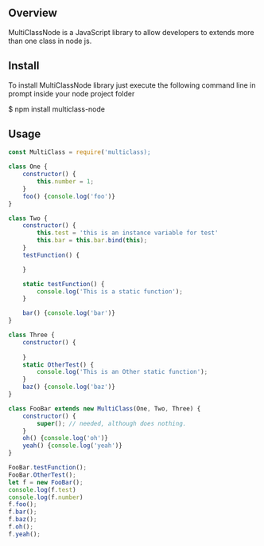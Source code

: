## Overview
  MultiClassNode is a JavaScript library to allow developers to extends more than one class in node js.

## Install
  To install MultiClassNode library just execute the following command line in prompt inside your node project folder

  $ npm install multiclass-node

## Usage
```javascript
const MultiClass = require('multiclass);

class One {
    constructor() {
        this.number = 1;
    }
    foo() {console.log('foo')}
}

class Two {
    constructor() {
        this.test = 'this is an instance variable for test'
        this.bar = this.bar.bind(this);
    }
    testFunction() {

    }

    static testFunction() {
        console.log('This is a static function');
    }

    bar() {console.log('bar')}
}

class Three {
    constructor() {
        
    }
    static OtherTest() {
        console.log('This is an Other static function');
    }
    baz() {console.log('baz')}
}

class FooBar extends new MultiClass(One, Two, Three) {
    constructor() {
        super(); // needed, although does nothing.
    }    
    oh() {console.log('oh')}
    yeah() {console.log('yeah')}
}

FooBar.testFunction();
FooBar.OtherTest();
let f = new FooBar();
console.log(f.test)
console.log(f.number)
f.foo();
f.bar();
f.baz();
f.oh();
f.yeah();
```
